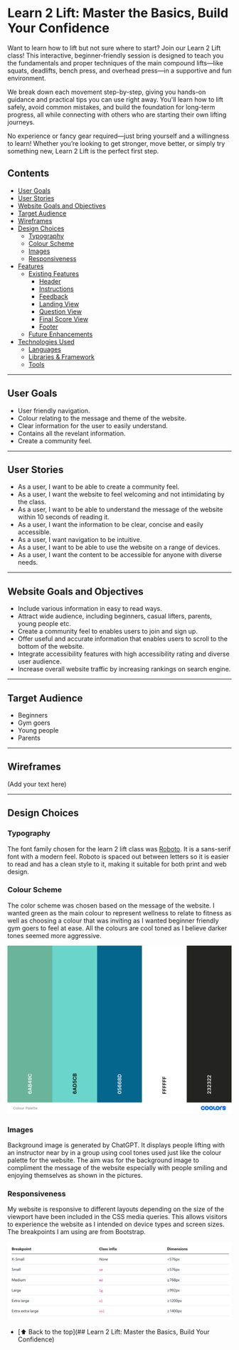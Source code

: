 # Learn 2 Lift: Master the Basics, Build Your Confidence
Want to learn how to lift but not sure where to start? Join our Learn 2 Lift class! This interactive, beginner-friendly session is designed to teach you the fundamentals and proper techniques of the main compound lifts—like squats, deadlifts, bench press, and overhead press—in a supportive and fun environment.

We break down each movement step-by-step, giving you hands-on guidance and practical tips you can use right away. You'll learn how to lift safely, avoid common mistakes, and build the foundation for long-term progress, all while connecting with others who are starting their own lifting journeys.

No experience or fancy gear required—just bring yourself and a willingness to learn! Whether you’re looking to get stronger, move better, or simply try something new, Learn 2 Lift is the perfect first step.


## Contents
- [User Goals](#user-goals)
- [User Stories](#user-stories)
- [Website Goals and Objectives](#website-goals-and-objectives)
- [Target Audience](#target-audience)
- [Wireframes](#wireframes)
- [Design Choices](#design-choices)
  - [Typography](#typography)
  - [Colour Scheme](#colour-scheme)
  - [Images](#images)
  - [Responsiveness](#responsiveness)
- [Features](#features)
  - [Existing Features](#existing-features)
    - [Header](#header)
    - [Instructions](#instructions)
    - [Feedback](#feedback)
    - [Landing View](#landing-view)
    - [Question View](#question-view)
    - [Final Score View](#final-score-view)
    - [Footer](#footer)
  - [Future Enhancements](#future-enhancements)
- [Technologies Used](#technologies-used)
  - [Languages](#languages)
  - [Libraries & Framework](#libraries--framework)
  - [Tools](#tools)

___
## User Goals

- User friendly navigation.
- Colour relating to the message and theme of the website.
- Clear information for the user to easily understand.
- Contains all the revelant information.
- Create a community feel.

___
## User Stories

- As a user, I want to be able to create a community feel.
- As a user, I want the website to feel welcoming and not intimidating by the class.
- As a user, I want to be able to understand the message of the website within 10 seconds of reading it.
- As a user, I want the information to be clear, concise and easily accessible.
- As a user, I want navigation to be intuitive.
- As a user, I want to be able to use the website on a range of devices.
- As a user, I want the content to be accessible for anyone with diverse needs.

___
## Website Goals and Objectives

- Include various information in easy to read ways.
- Attract wide audience, including beginners, casual lifters, parents, young people etc.
- Create a community feel to enables users to join and sign up.
- Offer useful and accurate information that enables users to scroll to the bottom of the website.
- Integrate accessibility features with high accessibility rating and diverse user audience.
- Increase overall website traffic by increasing rankings on search engine.

___
## Target Audience

- Beginners
- Gym goers
- Young people
- Parents

___
## Wireframes

(Add your text here)


___
## Design Choices

### Typography

The font family chosen for the learn 2 lift class was [Roboto](https://fonts.google.com/specimen/Roboto). It is a sans-serif font with a modern feel. Roboto is spaced out between letters so it is easier to read and has a clean style to it, making it suitable for both print and web design.

### Colour Scheme

The color scheme was chosen based on the message of the website. I wanted green as the main colour to represent wellness to relate to fitness as well as choosing a colour that was inviting as I wanted beginner friendly gym goers to feel at ease. All the colours are cool toned as I believe darker tones seemed more aggressive.

![Colour Palette](README-docs/colour-palette.png)

### Images

Background image is generated by ChatGPT. It displays people lifting with an instructor near by in a group using cool tones used just like the colour palette for the website. The aim was for the background image to compliment the message of the website especially with people smiling and enjoying themselves as shown in the pictures.

### Responsiveness

My website is responsive to different layouts depending on the size of the viewport have been included in the CSS media queries. This allows visitors to experience the website as I intended on device types and screen sizes. The breakpoints I am using are from Bootstrap.

![Media Queries](README-docs/media-queries.png)


- [⬆️ Back to the top](## Learn 2 Lift: Master the Basics, Build Your Confidence)